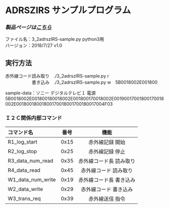 # ADRSZIRS サンプルプログラム

### *製品ページは[こちら](http://bit-trade-one.co.jp/adrszirs)*

 ファイル名：3_2adrszIRS-sample.py  python3用  
 バージョン：2018/7/27 v1.0  

## 実行方法

赤外線コード読み取り　./3_2adrszIRS-sample.py r  
　　　　　　書き込み　./3_2adrszIRS-sample.py w　5B0018002E001800  

sample-data：ソニー	デジタルテレビ１	電源  
5B0018002E001800180018002E001800170018002E00190017001800170018002E00180018001800170018001700180017004F03


### Ｉ２Ｃ関係内部コマンド

|コマンド名|番号|機能|
|:-|:-:|:-:|
|R1_log_start|0x15|赤外線記録 開始|
|R2_log_stop|0x25|赤外線記録 停止|
|R3_data_num_read|0x35|赤外線コード長 読み取り|
|R4_data_read|0x45|赤外線コード 読み取り|
|W1_data_num_write|0x19|赤外線コード長 書き込み|
|W2_data_write|0x29|赤外線コード 書き込み|
|W3_trans_req|0x39|赤外線送信 指令|